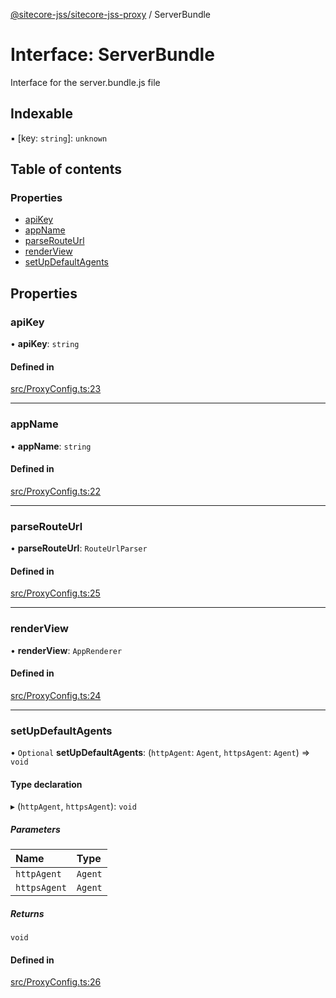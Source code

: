 [@sitecore-jss/sitecore-jss-proxy](../README.md) / ServerBundle

# Interface: ServerBundle

Interface for the server.bundle.js file

## Indexable

▪ [key: `string`]: `unknown`

## Table of contents

### Properties

- [apiKey](ServerBundle.md#apikey)
- [appName](ServerBundle.md#appname)
- [parseRouteUrl](ServerBundle.md#parserouteurl)
- [renderView](ServerBundle.md#renderview)
- [setUpDefaultAgents](ServerBundle.md#setupdefaultagents)

## Properties

### apiKey

• **apiKey**: `string`

#### Defined in

[src/ProxyConfig.ts:23](https://github.com/Sitecore/jss/blob/19e6229c3/packages/sitecore-jss-proxy/src/ProxyConfig.ts#L23)

___

### appName

• **appName**: `string`

#### Defined in

[src/ProxyConfig.ts:22](https://github.com/Sitecore/jss/blob/19e6229c3/packages/sitecore-jss-proxy/src/ProxyConfig.ts#L22)

___

### parseRouteUrl

• **parseRouteUrl**: `RouteUrlParser`

#### Defined in

[src/ProxyConfig.ts:25](https://github.com/Sitecore/jss/blob/19e6229c3/packages/sitecore-jss-proxy/src/ProxyConfig.ts#L25)

___

### renderView

• **renderView**: `AppRenderer`

#### Defined in

[src/ProxyConfig.ts:24](https://github.com/Sitecore/jss/blob/19e6229c3/packages/sitecore-jss-proxy/src/ProxyConfig.ts#L24)

___

### setUpDefaultAgents

• `Optional` **setUpDefaultAgents**: (`httpAgent`: `Agent`, `httpsAgent`: `Agent`) => `void`

#### Type declaration

▸ (`httpAgent`, `httpsAgent`): `void`

##### Parameters

| Name | Type |
| :------ | :------ |
| `httpAgent` | `Agent` |
| `httpsAgent` | `Agent` |

##### Returns

`void`

#### Defined in

[src/ProxyConfig.ts:26](https://github.com/Sitecore/jss/blob/19e6229c3/packages/sitecore-jss-proxy/src/ProxyConfig.ts#L26)
